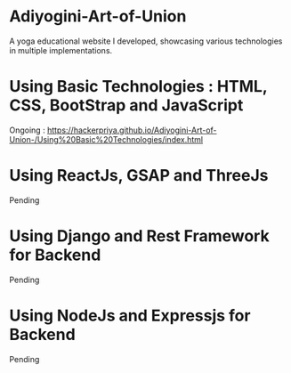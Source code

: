 # Adiyogini-Art-of-Union
  A yoga educational website I developed, showcasing various technologies in multiple implementations.
# Using Basic Technologies : HTML, CSS, BootStrap and JavaScript
  Ongoing : https://hackerpriya.github.io/Adiyogini-Art-of-Union-/Using%20Basic%20Technologies/index.html
# Using ReactJs, GSAP and ThreeJs
  Pending
# Using Django and Rest Framework for Backend
  Pending
# Using NodeJs and Expressjs for Backend
  Pending
